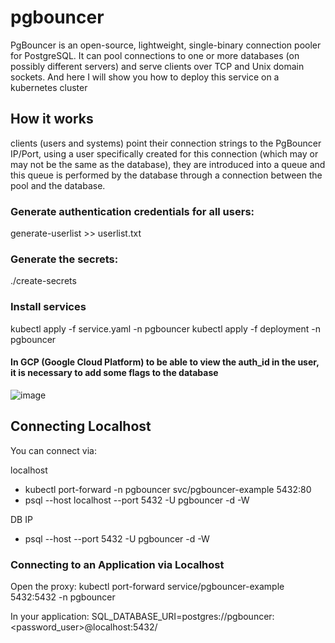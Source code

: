 # pgbouncer
PgBouncer is an open-source, lightweight, single-binary connection pooler for PostgreSQL. It can pool connections to one or more databases (on possibly different servers) and serve clients over TCP and Unix domain sockets.
And here I will show you how to deploy this service on a kubernetes cluster

## How it works

clients (users and systems) point their connection strings to the PgBouncer IP/Port, using a user specifically created for this connection (which may or may not be the same as the database), they are introduced into a queue and this queue is performed by the database through a connection between the pool and the database.


### Generate authentication credentials for all users:

generate-userlist >> userlist.txt


### Generate the secrets:

./create-secrets

### Install services

kubectl apply -f service.yaml -n pgbouncer
kubectl  apply -f deployment -n pgbouncer


#### In GCP (Google Cloud Platform) to be able to view the auth_id in the user, it is necessary to add some flags to the database

![image](https://github.com/Guilhermeferreir/pgbouncer-k8s/assets/83267524/79b5cd8b-077e-4b62-9fb4-7d7595dfab58)


## Connecting Localhost

You can connect via: 

localhost
- kubectl port-forward -n pgbouncer  svc/pgbouncer-example 5432:80
- psql --host localhost --port 5432 -U pgbouncer -d <dbname> -W


DB IP
- psql --host <IP> --port 5432 -U pgbouncer -d <dbname> -W



### Connecting to an Application via Localhost


Open the proxy:
kubectl port-forward service/pgbouncer-example 5432:5432 -n pgbouncer

In your application:
SQL_DATABASE_URI=postgres://pgbouncer:<user><password_user>@localhost:5432/<dbname>
